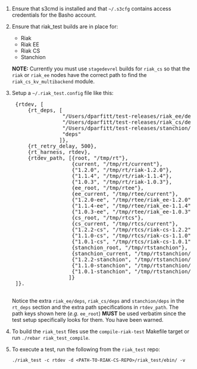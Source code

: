 1. Ensure that s3cmd is installed and that `~/.s3cfg` contains access
   credentials for the Basho account.
1. Ensure that riak_test builds are in place for:
    * Riak
    * Riak EE
    * Riak CS
    * Stanchion

    **NOTE:** Currently you must use `stagedevrel` builds for
      `riak_cs` so that the `riak` or `riak_ee` nodes have the correct
      path to find the `riak_cs_kv_multibackend` module.
1. Setup a `~/.riak_test.config` file like this:

    <pre>
    {rtdev, [
        {rt_deps, [
                   "/Users/dparfitt/test-releases/riak_ee/deps",
                   "/Users/dparfitt/test-releases/riak_cs/deps",
                   "/Users/dparfitt/test-releases/stanchion/deps",
                   "deps"
                  ]},
        {rt_retry_delay, 500},
        {rt_harness, rtdev},
        {rtdev_path, [{root, "/tmp/rt"},
                      {current, "/tmp/rt/current"},
                      {"1.2.0", "/tmp/rt/riak-1.2.0"},
                      {"1.1.4", "/tmp/rt/riak-1.1.4"},
                      {"1.0.3", "/tmp/rt/riak-1.0.3"},
                      {ee_root, "/tmp/rtee"},
                      {ee_current, "/tmp/rtee/current"},
                      {"1.2.0-ee", "/tmp/rtee/riak_ee-1.2.0"},
                      {"1.1.4-ee", "/tmp/rtee/riak_ee-1.1.4"},
                      {"1.0.3-ee", "/tmp/rtee/riak_ee-1.0.3"},
                      {cs_root, "/tmp/rtcs"},
                      {cs_current, "/tmp/rtcs/current"},
                      {"1.2.2-cs", "/tmp/rtcs/riak-cs-1.2.2"},
                      {"1.1.0-cs", "/tmp/rtcs/riak-cs-1.1.0"},
                      {"1.0.1-cs", "/tmp/rtcs/riak-cs-1.0.1"},
                      {stanchion_root, "/tmp/rtstanchion"},
                      {stanchion_current, "/tmp/rtstanchion/current"},
                      {"1.2.2-stanchion", "/tmp/rtstanchion/stanchion-1.2.2"},
                      {"1.1.0-stanchion", "/tmp/rtstanchion/stanchion-1.1.0"},
                      {"1.0.1-stanchion", "/tmp/rtstanchion/stanchion-1.0.1"}
                     ]}
    ]}.
    </pre>

     Notice the extra `riak_ee/deps`, `riak_cs/deps` and
     `stanchion/deps` in the `rt_deps` section and the extra path
     specifications in `rtdev_path`. The path keys shown here (*e.g.*
     `ee_root`) **MUST** be used verbatim since the test setup
     specifically looks for them. You have been warned.
1. To build the `riak_test` files use the `compile-riak-test` Makefile target or run `./rebar riak_test_compile`.
1. To execute a test, run the following from the `riak_test` repo:

    ```
    ./riak_test -c rtdev -d <PATH-TO-RIAK-CS-REPO>/riak_test/ebin/ -v
    ```
